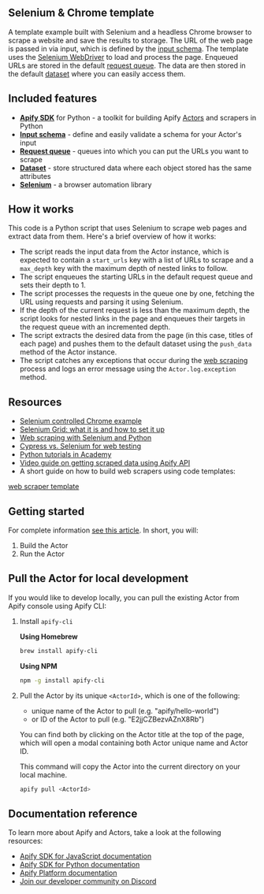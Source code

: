 ## Selenium & Chrome template

A template example built with Selenium and a headless Chrome browser to scrape a website and save the results to storage. The URL of the web page is passed in via input, which is defined by the [input schema](https://docs.apify.com/platform/actors/development/input-schema). The template uses the [Selenium WebDriver](https://www.selenium.dev/documentation/webdriver/) to load and process the page. Enqueued URLs are stored in the default [request queue](https://docs.apify.com/sdk/python/reference/class/RequestQueue). The data are then stored in the default [dataset](https://docs.apify.com/platform/storage/dataset) where you can easily access them.

## Included features

- **[Apify SDK](https://docs.apify.com/sdk/python/)** for Python - a toolkit for building Apify [Actors](https://apify.com/actors) and scrapers in Python
- **[Input schema](https://docs.apify.com/platform/actors/development/input-schema)** - define and easily validate a schema for your Actor's input
- **[Request queue](https://docs.apify.com/sdk/python/docs/concepts/storages#working-with-request-queues)** - queues into which you can put the URLs you want to scrape
- **[Dataset](https://docs.apify.com/sdk/python/docs/concepts/storages#working-with-datasets)** - store structured data where each object stored has the same attributes
- **[Selenium](https://pypi.org/project/selenium/)** - a browser automation library

## How it works

This code is a Python script that uses Selenium to scrape web pages and extract data from them. Here's a brief overview of how it works:

- The script reads the input data from the Actor instance, which is expected to contain a `start_urls` key with a list of URLs to scrape and a `max_depth` key with the maximum depth of nested links to follow.
- The script enqueues the starting URLs in the default request queue and sets their depth to 1.
- The script processes the requests in the queue one by one, fetching the URL using requests and parsing it using Selenium.
- If the depth of the current request is less than the maximum depth, the script looks for nested links in the page and enqueues their targets in the request queue with an incremented depth.
- The script extracts the desired data from the page (in this case, titles of each page) and pushes them to the default dataset using the `push_data` method of the Actor instance.
- The script catches any exceptions that occur during the [web scraping](https://apify.com/web-scraping) process and logs an error message using the `Actor.log.exception` method.

## Resources

- [Selenium controlled Chrome example](https://apify.com/apify/example-selenium)
- [Selenium Grid: what it is and how to set it up](https://blog.apify.com/selenium-grid-what-it-is-and-how-to-set-it-up/)
- [Web scraping with Selenium and Python](https://blog.apify.com/web-scraping-with-selenium-and-python/)
- [Cypress vs. Selenium for web testing](https://blog.apify.com/cypress-vs-selenium/)
- [Python tutorials in Academy](https://docs.apify.com/academy/python)
- [Video guide on getting scraped data using Apify API](https://www.youtube.com/watch?v=ViYYDHSBAKM)
- A short guide on how to build web scrapers using code templates:

[web scraper template](https://www.youtube.com/watch?v=u-i-Korzf8w)


## Getting started

For complete information [see this article](https://docs.apify.com/platform/actors/development#build-actor-at-apify-console). In short, you will:

1. Build the Actor
2. Run the Actor

## Pull the Actor for local development

If you would like to develop locally, you can pull the existing Actor from Apify console using Apify CLI:

1. Install `apify-cli`

    **Using Homebrew**

    ```bash
    brew install apify-cli
    ```

    **Using NPM**

    ```bash
    npm -g install apify-cli
    ```

2. Pull the Actor by its unique `<ActorId>`, which is one of the following:
    - unique name of the Actor to pull (e.g. "apify/hello-world")
    - or ID of the Actor to pull (e.g. "E2jjCZBezvAZnX8Rb")

    You can find both by clicking on the Actor title at the top of the page, which will open a modal containing both Actor unique name and Actor ID.

    This command will copy the Actor into the current directory on your local machine.

    ```bash
    apify pull <ActorId>
    ```

## Documentation reference

To learn more about Apify and Actors, take a look at the following resources:

- [Apify SDK for JavaScript documentation](https://docs.apify.com/sdk/js)
- [Apify SDK for Python documentation](https://docs.apify.com/sdk/python)
- [Apify Platform documentation](https://docs.apify.com/platform)
- [Join our developer community on Discord](https://discord.com/invite/jyEM2PRvMU)
